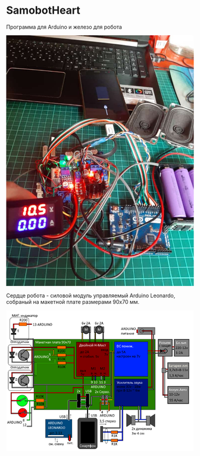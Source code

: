 # SamobotHeart
Программа для Arduino и железо для робота

![Иллюстрация к проекту](https://github.com/vindozo/SamobotHeart/blob/master/samobot.jpg)


Сердце робота - силовой модуль управляемый Arduino Leonardo, собраный на макетной плате размерами 90x70 мм.

![схема](https://github.com/vindozo/SamobotHeart/blob/master/scheme.png)
